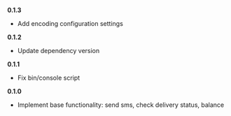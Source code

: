 **0.1.3**

  * Add encoding configuration settings

**0.1.2**

  * Update dependency version

**0.1.1**

  * Fix bin/console script

**0.1.0**

  * Implement base functionality: send sms, check delivery status, balance 
